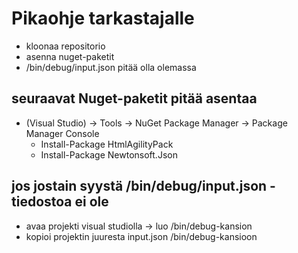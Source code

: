 # Pikaohje tarkastajalle

* kloonaa repositorio
* asenna nuget-paketit
* /bin/debug/input.json pitää olla olemassa

## seuraavat Nuget-paketit pitää asentaa

* (Visual Studio) -> Tools -> NuGet Package Manager -> Package Manager Console
  * Install-Package HtmlAgilityPack
  * Install-Package Newtonsoft.Json

## jos jostain syystä /bin/debug/input.json -tiedostoa ei ole
* avaa projekti visual studiolla -> luo /bin/debug-kansion
* kopioi projektin juuresta input.json /bin/debug-kansioon